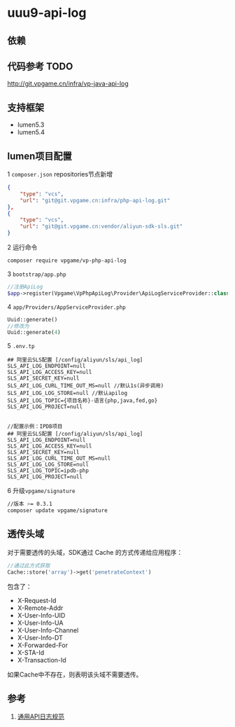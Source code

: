 # uuu9-api-log
## 依赖

## 代码参考 TODO
http://git.vpgame.cn/infra/vp-java-api-log

## 支持框架
- lumen5.3
- lumen5.4

## lumen项目配置
1 `composer.json` repositories节点新增
```json
{
    "type": "vcs",
    "url": "git@git.vpgame.cn:infra/php-api-log.git"
},
{
    "type": "vcs",
    "url": "git@git.vpgame.cn:vendor/aliyun-sdk-sls.git"
}
```

2 运行命令
```bash
composer require vpgame/vp-php-api-log
```

3 `bootstrap/app.php`
```php
//注册ApiLog
$app->register(Vpgame\VpPhpApiLog\Provider\ApiLogServiceProvider::class);
```

4 `app/Providers/AppServiceProvider.php`
```php
Uuid::generate()
//修改为
Uuid::generate(4)
```

5 `.env.tp`

```
## 阿里云SLS配置 [/config/aliyun/sls/api_log]
SLS_API_LOG_ENDPOINT=null
SLS_API_LOG_ACCESS_KEY=null
SLS_API_SECRET_KEY=null
SLS_API_LOG_CURL_TIME_OUT_MS=null //默认1s(异步调用)
SLS_API_LOG_LOG_STORE=null //默认apilog
SLS_API_LOG_TOPIC={项目名称}-语言{php,java,fed,go}
SLS_API_LOG_PROJECT=null


//配置示例：IPDB项目
## 阿里云SLS配置 [/config/aliyun/sls/api_log]
SLS_API_LOG_ENDPOINT=null
SLS_API_LOG_ACCESS_KEY=null
SLS_API_SECRET_KEY=null
SLS_API_LOG_CURL_TIME_OUT_MS=null 
SLS_API_LOG_LOG_STORE=null
SLS_API_LOG_TOPIC=ipdb-php
SLS_API_LOG_PROJECT=null
```



6 升级`vpgame/signature`
```bash
//版本 >= 0.3.1
composer update vpgame/signature
```

## 透传头域

对于需要透传的头域，SDK通过 Cache 的方式传递给应用程序：

```php
//通过此方式获取
Cache::store('array')->get('penetrateContext')
```
包含了：

- X-Request-Id
- X-Remote-Addr
- X-User-Info-UID
- X-User-Info-UA
- X-User-Info-Channel
- X-User-Info-DT
- X-Forwarded-For
- X-STA-Id
- X-Transaction-Id

如果Cache中不存在，则表明该头域不需要透传。


## 参考

1. [通用API日志规范](http://git.vpgame.cn/infra/design-docs/blob/master/draft/api-log/api-log.md)

